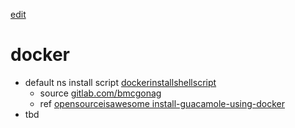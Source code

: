 [edit](https://github.com/2cld/netstack/edit/master/docs/lan/compute/docker/README.md)

# docker

- default ns install script [dockerinstallshellscript](./dockerinstallshellscript.md)
  - source [gitlab.com/bmcgonag](https://gitlab.com/bmcgonag/docker_installs/-/raw/main/install_docker_nproxyman.sh)
  - ref [opensourceisawesome install-guacamole-using-docker](https://wiki.opensourceisawesome.com/books/guacamole-rdp/page/install-guacamole-using-docker)
- tbd
